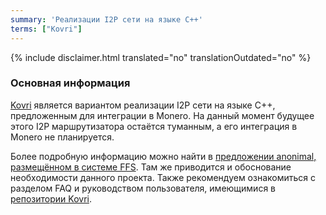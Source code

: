 ```yaml
---
summary: 'Реализации I2P сети на языке C++'
terms: ["Kovri"]
---
```


{% include disclaimer.html translated="no" translationOutdated="no" %}

### Основная информация

[Kovri](https://gitlab.com/kovri-project/kovri/) является вариантом
реализации I2P сети на языке C++, предложенным для интеграции в Monero. На
данный момент будущее этого I2P маршрутизатора остаётся туманным, а его
интеграция в Monero не планируется.

Более подробную информацию можно найти в [предложении anonimal, размещённом
в системе
FFS](https://forum.getmonero.org/9/work-in-progress/86967/anonimal-s-kovri-full-time-development-funding-thread).
Там же приводится и обоснование необходимости данного проекта. Также
рекомендуем ознакомиться с разделом FAQ и руководством пользователя,
имеющимися в [репозитории Kovri](https://gitlab.com/kovri-project/kovri/).
